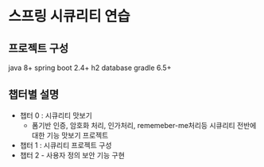 # 스프링 시큐리티 연습

## 프로젝트 구성
java 8+
spring boot 2.4+
h2 database
gradle 6.5+
## 챕터별 설명
 - 챕터 0 : 시큐리티 맛보기
    - 폼기반 인증, 암호화 처리, 인가처리, rememeber-me처리등 시큐리티 전반에 대한 기능 맛보기 프로젝트  
 - 챕터 1 : 시큐리티 프로젝트 구성
 - 챕터 2 - 사용자 정의 보안 기능 구현

